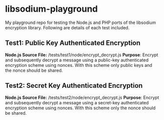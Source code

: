 # libsodium-playground

My playground repo for testing the Node.js and PHP ports of the libsodium encryption library. Following are details of each test included.

## Test1: Public Key Authenticated Encryption

**Node.js Source File:** /tests/test1/node/encrypt_decrypt.js
**Purpose**: Encrypt and subsequently decrypt a message using a public-key authenticated encryption scheme using nonces. With this scheme only public keys and the nonce should be shared.

## Test2: Secret Key Authenticated Encryption

**Node.js Source File:** /tests/test2/node/encrypt_decrypt.js
**Purpose**: Encrypt and subsequently decrypt a message using a secret-key authenticated encryption scheme using nonces. With this scheme only the nonce should be shared.
